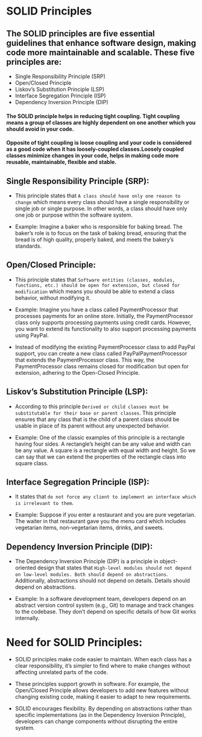 # SOLID Principles

## The SOLID principles are five essential guidelines that enhance software design, making code more maintainable and scalable.  These five principles are:

-  Single Responsibility Principle (SRP)
-  Open/Closed Principle
-  Liskov’s Substitution Principle (LSP)
-  Interface Segregation Principle (ISP)
-  Dependency Inversion Principle (DIP)

#### The SOLID principle helps in reducing tight coupling. Tight coupling means a group of classes are highly dependent on one another which you should avoid in your code.

#### Opposite of tight coupling is loose coupling and your code is considered as a good code when it has loosely-coupled classes.Loosely coupled classes minimize changes in your code, helps in making code more reusable, maintainable, flexible and stable.

## Single Responsibility Principle (SRP):
- This principle states that `A class should have only one reason to change` which means every class should have a single responsibility or single job or single purpose. In other words, a class should have only one job or purpose within the software system.

- Example: Imagine a baker who is responsible for baking bread. The baker’s role is to focus on the task of baking bread, ensuring that the bread is of high quality, properly baked, and meets the bakery’s standards.

## Open/Closed Principle:
- This principle states that `Software entities (classes, modules, functions, etc.) should be open for extension, but closed for modification` which means you should be able to extend a class behavior, without modifying it.

- Example: Imagine you have a class called PaymentProcessor that processes payments for an online store. Initially, the PaymentProcessor class only supports processing payments using credit cards. However, you want to extend its functionality to also support processing payments using PayPal.

- Instead of modifying the existing PaymentProcessor class to add PayPal support, you can create a new class called PayPalPaymentProcessor that extends the PaymentProcessor class. This way, the PaymentProcessor class remains closed for modification but open for extension, adhering to the Open-Closed Principle.

## Liskov’s Substitution Principle (LSP):
- According to this principle `Derived or child classes must be substitutable for their base or parent classes`. This principle ensures that any class that is the child of a parent class should be usable in place of its parent without any unexpected behavior.

- Example: One of the classic examples of this principle is a rectangle having four sides. A rectangle’s height can be any value and width can be any value. A square is a rectangle with equal width and height. So we can say that we can extend the properties of the rectangle class into square class. 

## Interface Segregation Principle (ISP):
- It states that `do not force any client to implement an interface which is irrelevant to them`.

- Example: Suppose if you enter a restaurant and you are pure vegetarian. The waiter in that restaurant gave you the menu card which includes vegetarian items, non-vegetarian items, drinks, and sweets. 

## Dependency Inversion Principle (DIP):
- The Dependency Inversion Principle (DIP) is a principle in object-oriented design that states that `High-level modules should not depend on low-level modules. Both should depend on abstractions`. Additionally, abstractions should not depend on details. Details should depend on abstractions.

- Example: In a software development team, developers depend on an abstract version control system (e.g., Git) to manage and track changes to the codebase. They don’t depend on specific details of how Git works internally. 


# Need for SOLID Principles:
- SOLID principles make code easier to maintain. When each class has a clear responsibility, it’s simpler to find where to make changes without affecting unrelated parts of the code.

- These principles support growth in software. For example, the Open/Closed Principle allows developers to add new features without changing existing code, making it easier to adapt to new requirements.

- SOLID encourages flexibility. By depending on abstractions rather than specific implementations (as in the Dependency Inversion Principle), developers can change components without disrupting the entire system.
